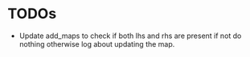 # TODOs

- Update add_maps to check if both lhs and rhs are present if not do nothing
otherwise log about updating the map.
